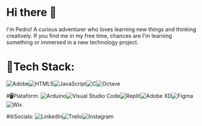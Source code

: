 # Hi there 👋

I'm Pedro! A curious adventurer who loves learning new things and thinking creatively. If you find me in my free time, chances are I'm learning something or immersed in a new technology project.

# 🚀Tech Stack:
![Adobe](https://img.shields.io/badge/adobe-%23FF0000.svg?style=for-the-badge&logo=adobe&logoColor=white)![HTML5](https://img.shields.io/badge/html5-%23E34F26.svg?style=for-the-badge&logo=html5&logoColor=white)![JavaScript](https://img.shields.io/badge/javascript-%23323330.svg?style=for-the-badge&logo=javascript&logoColor=%23F7DF1E)![C](https://img.shields.io/badge/c-%2300599C.svg?style=for-the-badge&logo=c&logoColor=white)![Octave](https://img.shields.io/badge/OCTAVE-darkblue?style=for-the-badge&logo=octave&logoColor=fcd683)

#🖥Plataform:
![Arduino](https://img.shields.io/badge/-Arduino-00979D?style=for-the-badge&logo=Arduino&logoColor=white)![Visual Studio Code](https://img.shields.io/badge/Visual%20Studio%20Code-0078d7.svg?style=for-the-badge&logo=visual-studio-code&logoColor=white)![Replit](https://img.shields.io/badge/Replit-DD1200?style=for-the-badge&logo=Replit&logoColor=white)![Adobe XD](https://img.shields.io/badge/Adobe%20XD-470137?style=for-the-badge&logo=Adobe%20XD&logoColor=#FF61F6)![Figma](https://img.shields.io/badge/figma-%23F24E1E.svg?style=for-the-badge&logo=figma&logoColor=white)![Wix](https://img.shields.io/badge/wix-000?style=for-the-badge&logo=wix&logoColor=white)

#🌐Socials:
![LinkedIn](https://img.shields.io/badge/linkedin-%230077B5.svg?style=for-the-badge&logo=linkedin&logoColor=white)![Trello](https://img.shields.io/badge/Trello-%23026AA7.svg?style=for-the-badge&logo=Trello&logoColor=white)![Instagram](https://img.shields.io/badge/Instagram-%23E4405F.svg?style=for-the-badge&logo=Instagram&logoColor=white)
